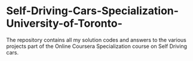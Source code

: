 # Self-Driving-Cars-Specialization-University-of-Toronto-
The repository contains all my solution codes and answers to the various projects part of the Online Coursera Specialization course on Self Driving cars.
